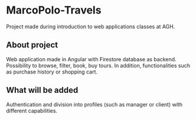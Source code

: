 # MarcoPolo-Travels
Project made during introduction to web applications classes at AGH.

## About project
Web application made in Angular with Firestore database as backend. Possibility to browse, filter, book, buy tours. In addition, functionalities such as purchase history or shopping cart.

## What will be added
Authentication and division into profiles (such as manager or client) with different capabilities.